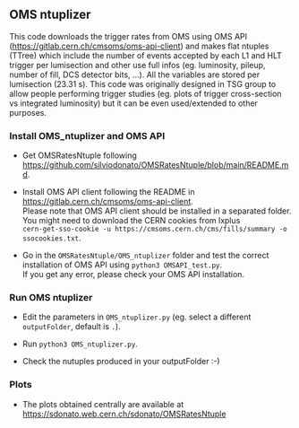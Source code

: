 ## OMS ntuplizer
This code downloads the trigger rates from OMS using OMS API (https://gitlab.cern.ch/cmsoms/oms-api-client) and makes flat ntuples (TTree) which include the number of events accepted by each L1 and HLT trigger per lumisection and other use full infos (eg. luminosity, pileup, number of fill, DCS detector bits, ...). All the variables are stored per lumisection (23.31 s).
This code was originally designed in TSG group to allow people performing trigger studies (eg. plots of trigger cross-section vs integrated luminosity) but it can be even used/extended to other purposes.

### Install OMS_ntuplizer and OMS API
- Get OMSRatesNtuple following https://github.com/silviodonato/OMSRatesNtuple/blob/main/README.md.

- Install OMS API client following the README in https://gitlab.cern.ch/cmsoms/oms-api-client. \
Please note that OMS API client should be installed in a separated folder. \
You might need to download the CERN cookies from lxplus \
```cern-get-sso-cookie -u https://cmsoms.cern.ch/cms/fills/summary -o ssocookies.txt```.

- Go in the `OMSRatesNtuple/OMS_ntuplizer` folder and test the correct installation of OMS API using `python3 OMSAPI_test.py`.  \
If you get any error, please check your OMS API installation.

### Run OMS ntuplizer

- Edit the parameters in `OMS_ntuplizer.py` (eg. select a different `outputFolder`, default is `.`).

- Run `python3 OMS_ntuplizer.py`.

- Check the nutuples produced in your outputFolder :-)

### Plots

- The plots obtained centrally are available at https://sdonato.web.cern.ch/sdonato/OMSRatesNtuple
